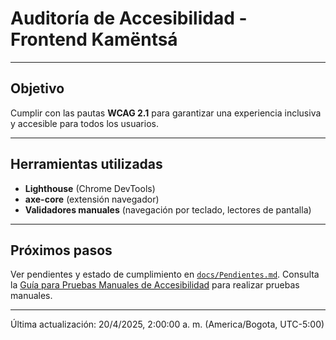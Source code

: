 # Auditoría de Accesibilidad - Frontend Kamëntsá

---

## Objetivo

Cumplir con las pautas **WCAG 2.1** para garantizar una experiencia inclusiva y accesible para todos los usuarios.

---

## Herramientas utilizadas

- **Lighthouse** (Chrome DevTools)
- **axe-core** (extensión navegador)
- **Validadores manuales** (navegación por teclado, lectores de pantalla)

---

## Próximos pasos

Ver pendientes y estado de cumplimiento en [`docs/Pendientes.md`](./Pendientes.md). Consulta la [Guía para Pruebas Manuales de Accesibilidad](Accesibilidad-Pruebas.md) para realizar pruebas manuales.

---

Última actualización: 20/4/2025, 2:00:00 a. m. (America/Bogota, UTC-5:00)
